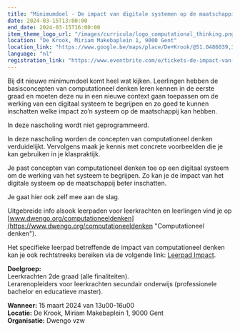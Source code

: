 ```yaml
---
title: "Minimumdoel - De impact van digitale systemen op de maatschappij"
date: 2024-03-15T13:00:00
end_date: 2024-03-15T16:00:00
item_theme_logo_url: "/images/curricula/logo_computational_thinking.png"
location: "De Krook, Miriam Makebaplein 1, 9000 Gent"
location_link: "https://www.google.be/maps/place/De+Krook/@51.0486039,3.7264986,17z/data=!3m1!4b1!4m6!3m5!1s0x47c3714effffffff:0x9b1a2c7f1cb8c825!8m2!3d51.0486039!4d3.7286873!16s%2Fg%2F1hc0gcm5l"
language: "nl"
registration_link: "https://www.eventbrite.com/e/tickets-de-impact-van-digitale-systemen-op-de-maatschappij-731763252587"
---
```

Bij dit nieuwe minimumdoel komt heel wat kijken. Leerlingen hebben de basisconcepten van computationeel denken leren kennen in de eerste graad en moeten deze nu in een nieuwe context gaan toepassen om de werking van een digitaal systeem te begrijpen en zo goed te kunnen inschatten welke impact zo’n systeem op de maatschappij kan hebben.

In deze nascholing wordt niet geprogrammeerd.

In deze nascholing worden de concepten van computationeel denken verduidelijkt. Vervolgens maak je kennis met concrete voorbeelden die je kan gebruiken in je klaspraktijk.

Je past concepten van computationeel denken toe op een digitaal systeem om de werking van het systeem te begrijpen. Zo kan je de impact van het digitale systeem op de maatschappij beter inschatten.

Je gaat hier ook zelf mee aan de slag.

Uitgebreide info alsook leerpaden voor leerkrachten en leerlingen vind je op [www.dwengo.org/computationeeldenken](https://www.dwengo.org/computationeeldenken "Computationeel denken").

Het specifieke leerpad betreffende de impact van computationeel denken kan je ook rechtstreeks bereiken via de volgende link: [Leerpad Impact](https://www.dwengo.org/learning-path.html?hruid=ct9_impact&language=nl&te=true&source_page=%2Fcomputational_thinking%2F&source_title=%20Computationeel%20Denken#ct9_0;nl;3 "Leerpad Impact").

**Doelgroep:**<br>
Leerkrachten 2de graad (alle finaliteiten).<br>
Lerarenopleiders voor leerkrachten secundair onderwijs (professionele bachelor en educatieve master).

**Wanneer:** 15 maart 2024 van 13u00-16u00<br>
**Locatie:** De Krook, Miriam Makebaplein 1, 9000 Gent<br>
**Organisatie:** Dwengo vzw
